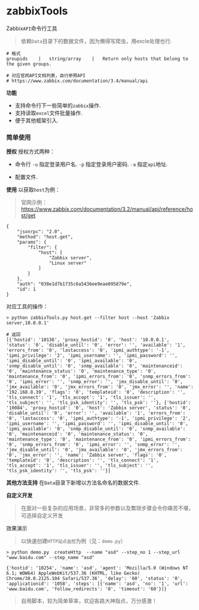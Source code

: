 # zabbixTools

Zabbix`API`命令行工具

> 依赖`Data`目录下的数据文件，因为懒得写爬虫，用excle处理也行.

```
# 格式
groupids	|	string/array	|	Return only hosts that belong to the given groups.

# 对应官网API文档列表，自行参照API
# https://www.zabbix.com/documentation/3.4/manual/api
```

**功能**
- 支持命令行下一些简单的`zabbix`操作.
- 支持读取`excel`文件批量操作.
- 便于其他框架引入.

### 简单使用


**授权**
授权方式两种：
- 命令行
	`-u` 指定登录用户名.
	`-p` 指定登录用户密码.
	`-a` 指定`api`地址.
	
- 配置文件.

**使用**
以获取`host`为例：
> 官网示例：https://www.zabbix.com/documentation/3.2/manual/api/reference/host/get
```
{
    "jsonrpc": "2.0",
    "method": "host.get",
    "params": {
        "filter": {
            "host": [
                "Zabbix server",
                "Linux server"
            ]
        }
    },
    "auth": "038e1d7b1735c6a5436ee9eae095879e",
    "id": 1
}
```
对应工具的操作：
```
> python zabbixTools.py host.get --filter host --host 'Zabbix server,10.0.0.1'

# 返回
[{'hostid': '10136', 'proxy_hostid': '0', 'host': '10.0.0.1', 'status': '0', 'disable_until': '0', 'error': '', 'available': '1', 'errors_from': '0', 'lastaccess': '0', 'ipmi_authtype': '-1', 'ipmi_privilege': '2', 'ipmi_username': '', 'ipmi_password': '', 'ipmi_disable_until': '0', 'ipmi_available': '0', 'snmp_disable_until': '0', 'snmp_available': '0', 'maintenanceid': '0', 'maintenance_status': '0', 'maintenance_type': '0', 'maintenance_from': '0', 'ipmi_errors_from': '0', 'snmp_errors_from': '0', 'ipmi_error': '', 'snmp_error': '', 'jmx_disable_until': '0', 'jmx_available': '0', 'jmx_errors_from': '0', 'jmx_error': '', 'name': '192.168.8.39', 'flags': '0', 'templateid': '0', 'description': '', 'tls_connect': '1', 'tls_accept': '1', 'tls_issuer': '', 'tls_subject': '', 'tls_psk_identity': '', 'tls_psk': ''}, {'hostid': '10084', 'proxy_hostid': '0', 'host': 'Zabbix server', 'status': '0', 'disable_until': '0', 'error': '', 'available': '1', 'errors_from': '0', 'lastaccess': '0', 'ipmi_authtype': '-1', 'ipmi_privilege': '2', 'ipmi_username': '', 'ipmi_password': '', 'ipmi_disable_until': '0', 'ipmi_available': '0', 'snmp_disable_until': '0', 'snmp_available': '0', 'maintenanceid': '0', 'maintenance_status': '0', 'maintenance_type': '0', 'maintenance_from': '0', 'ipmi_errors_from': '0', 'snmp_errors_from': '0', 'ipmi_error': '', 'snmp_error': '', 'jmx_disable_until': '0', 'jmx_available': '0', 'jmx_errors_from': '0', 'jmx_error': '', 'name': 'Zabbix server', 'flags': '0', 'templateid': '0', 'description': '', 'tls_connect': '1', 'tls_accept': '1', 'tls_issuer': '', 'tls_subject': '', 'tls_psk_identity': '', 'tls_psk': ''}]
```

**其他方法支持**
	在`Data`目录下新增以方法名命名的数据文件.

**自定义开发**

> 在面对一些复杂的应用场景，非常多的参数以及繁琐步骤会令你痛苦不堪，可选择自定义开发

效果演示

> 以快速创建`HTTP站点监控`为例（见：`demo.py`）
```
> python demo.py  createHttp  --name "asd" --step_no 1 --step_url "www.baidu.com" --step_name "asd"

{'hostid': '10254', 'name': 'asd', 'agent': 'Mozilla/5.0 (Windows NT 6.1; WOW64) AppleWebKit/537.36 (KHTML, like Gecko) Chrome/38.0.2125.104 Safari/537.36', 'delay': '60', 'status': '0', 'applicationid': '1058', 'steps': [{'name': 'asd', 'no': '1', 'url': 'www.baidu.com', 'follow_redirects': '0', 'timeout': '60'}]}
```


> 自用脚本，较为简单草率，欢迎各路大神指点，万分感激！
